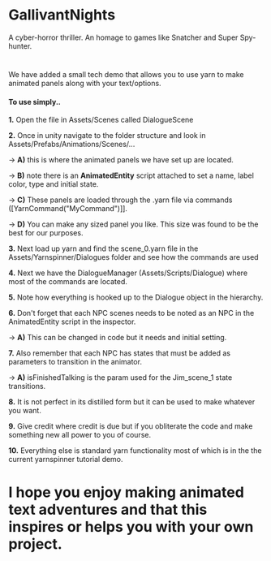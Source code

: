 # GallivantNights
A cyber-horror thriller. An homage to games like Snatcher and Super Spy-hunter.

# 
 
We have added a small tech demo that allows you to use yarn to make animated panels along with your text/options.

#### To use simply..
**1.**  Open the file in Assets/Scenes called DialogueScene

**2.** Once in unity navigate to the folder structure and look in Assets/Prefabs/Animations/Scenes/...
 
 → **A)** this is where the animated panels we have set up are located.
 
 → **B)** note there is an **AnimatedEntity** script attached to set a name, label color, type and initial state.
 
 → **C)** These panels are loaded through the .yarn file via commands ([YarnCommand("MyCommand")]].
 
 → **D)** You can make any sized panel you like. This size was found to be the best for our purposes.


**3.** Next load up yarn and find the scene_0.yarn file in the Assets/Yarnspinner/Dialogues folder and see how the commands are used

**4.** Next we have the DialogueManager (Assets/Scripts/Dialogue) where most of the commands are located.

**5.** Note how everything is hooked up to the Dialogue object in the hierarchy.

**6.** Don't forget that each NPC scenes needs to be noted as an NPC in the AnimatedEntity script in the inspector.
 
 → **A)** This can be changed in code but it needs and initial setting.
 

**7.** Also remember that each NPC has states that must be added as parameters to transition in the animator.

 → **A)** isFinishedTalking is the param used for the Jim_scene_1 state transitions.


**8.** It is not perfect in its distilled form but it can be used to make whatever you want. 

**9.** Give credit where credit is due but if you obliterate the code and make something new all power to you of course.

**10.** Everything else is standard yarn functionality most of which is in the the current yarnspinner tutorial demo.

# I hope you enjoy making animated text adventures and that this inspires or helps you with your own project.
